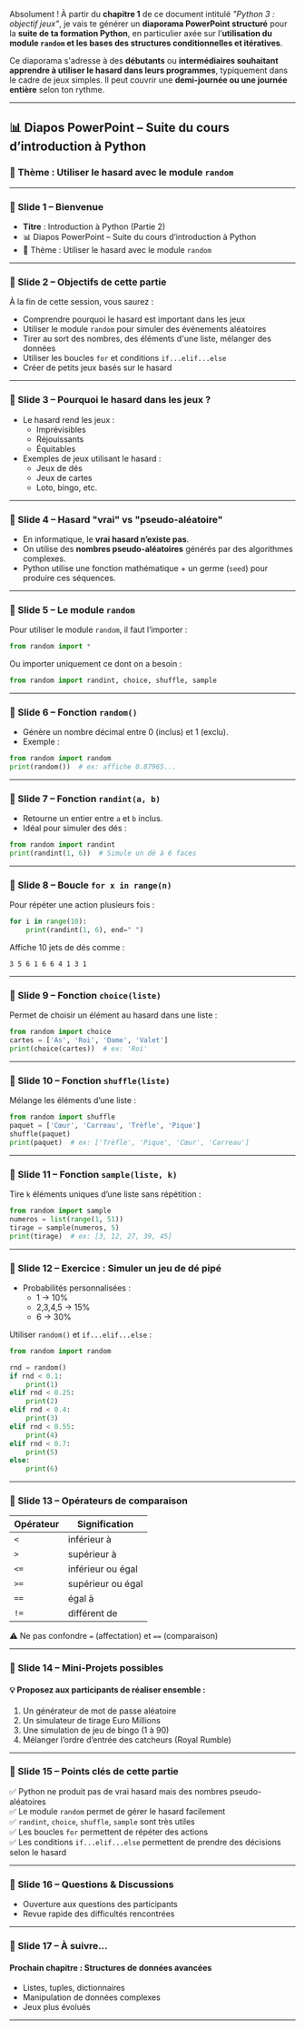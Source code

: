 Absolument ! À partir du **chapitre 1** de ce document intitulé *"Python 3 : objectif jeux"*, je vais te générer un **diaporama PowerPoint structuré** pour la **suite de ta formation Python**, en particulier axée sur l’**utilisation du module `random` et les bases des structures conditionnelles et itératives**.

Ce diaporama s'adresse à des **débutants** ou **intermédiaires souhaitant apprendre à utiliser le hasard dans leurs programmes**, typiquement dans le cadre de jeux simples. Il peut couvrir une **demi-journée ou une journée entière** selon ton rythme.

---

## 📊 Diapos PowerPoint – Suite du cours d’introduction à Python  
### 🧩 Thème : Utiliser le hasard avec le module `random`

---

### 🔹 Slide 1 – Bienvenue
- **Titre** : Introduction à Python (Partie 2)
- 📊 Diapos PowerPoint – Suite du cours d’introduction à Python
- 🧩 Thème : Utiliser le hasard avec le module `random`

---

### 🔹 Slide 2 – Objectifs de cette partie
À la fin de cette session, vous saurez :
- Comprendre pourquoi le hasard est important dans les jeux
- Utiliser le module `random` pour simuler des événements aléatoires
- Tirer au sort des nombres, des éléments d'une liste, mélanger des données
- Utiliser les boucles `for` et conditions `if...elif...else`
- Créer de petits jeux basés sur le hasard

---

### 🔹 Slide 3 – Pourquoi le hasard dans les jeux ?
- Le hasard rend les jeux :
  - Imprévisibles
  - Réjouissants
  - Équitables
- Exemples de jeux utilisant le hasard :
  - Jeux de dés
  - Jeux de cartes
  - Loto, bingo, etc.

---

### 🔹 Slide 4 – Hasard "vrai" vs "pseudo-aléatoire"
- En informatique, le **vrai hasard n’existe pas**.
- On utilise des **nombres pseudo-aléatoires** générés par des algorithmes complexes.
- Python utilise une fonction mathématique + un germe (`seed`) pour produire ces séquences.

---

### 🔹 Slide 5 – Le module `random`
Pour utiliser le module `random`, il faut l’importer :

```python
from random import *
```

Ou importer uniquement ce dont on a besoin :

```python
from random import randint, choice, shuffle, sample
```

---

### 🔹 Slide 6 – Fonction `random()`
- Génère un nombre décimal entre 0 (inclus) et 1 (exclu).
- Exemple :

```python
from random import random
print(random())  # ex: affiche 0.87965...
```

---

### 🔹 Slide 7 – Fonction `randint(a, b)`
- Retourne un entier entre `a` et `b` inclus.
- Idéal pour simuler des dés :
```python
from random import randint
print(randint(1, 6))  # Simule un dé à 6 faces
```

---

### 🔹 Slide 8 – Boucle `for x in range(n)`
Pour répéter une action plusieurs fois :

```python
for i in range(10):
    print(randint(1, 6), end=" ")
```

Affiche 10 jets de dés comme :
```
3 5 6 1 6 6 4 1 3 1
```

---

### 🔹 Slide 9 – Fonction `choice(liste)`
Permet de choisir un élément au hasard dans une liste :

```python
from random import choice
cartes = ['As', 'Roi', 'Dame', 'Valet']
print(choice(cartes))  # ex: 'Roi'
```

---

### 🔹 Slide 10 – Fonction `shuffle(liste)`
Mélange les éléments d’une liste :

```python
from random import shuffle
paquet = ['Cœur', 'Carreau', 'Trèfle', 'Pique']
shuffle(paquet)
print(paquet)  # ex: ['Trèfle', 'Pique', 'Cœur', 'Carreau']
```

---

### 🔹 Slide 11 – Fonction `sample(liste, k)`
Tire `k` éléments uniques d’une liste sans répétition :

```python
from random import sample
numeros = list(range(1, 51))
tirage = sample(numeros, 5)
print(tirage)  # ex: [3, 12, 27, 39, 45]
```

---

### 🔹 Slide 12 – Exercice : Simuler un jeu de dé pipé
- Probabilités personnalisées :
  - 1 → 10%
  - 2,3,4,5 → 15%
  - 6 → 30%

Utiliser `random()` et `if...elif...else` :

```python
from random import random

rnd = random()
if rnd < 0.1:
    print(1)
elif rnd < 0.25:
    print(2)
elif rnd < 0.4:
    print(3)
elif rnd < 0.55:
    print(4)
elif rnd < 0.7:
    print(5)
else:
    print(6)
```

---

### 🔹 Slide 13 – Opérateurs de comparaison
| Opérateur | Signification       |
|----------|---------------------|
| `<`      | inférieur à         |
| `>`      | supérieur à         |
| `<=`     | inférieur ou égal   |
| `>=`     | supérieur ou égal   |
| `==`     | égal à              |
| `!=`     | différent de        |

⚠️ Ne pas confondre `=` (affectation) et `==` (comparaison)

---

### 🔹 Slide 14 – Mini-Projets possibles
#### 💡 Proposez aux participants de réaliser ensemble :
1. Un générateur de mot de passe aléatoire
2. Un simulateur de tirage Euro Millions
3. Une simulation de jeu de bingo (1 à 90)
4. Mélanger l’ordre d’entrée des catcheurs (Royal Rumble)

---

### 🔹 Slide 15 – Points clés de cette partie
✅ Python ne produit pas de vrai hasard mais des nombres pseudo-aléatoires  
✅ Le module `random` permet de gérer le hasard facilement  
✅ `randint`, `choice`, `shuffle`, `sample` sont très utiles  
✅ Les boucles `for` permettent de répéter des actions  
✅ Les conditions `if...elif...else` permettent de prendre des décisions selon le hasard  

---

### 🔹 Slide 16 – Questions & Discussions
- Ouverture aux questions des participants
- Revue rapide des difficultés rencontrées

---

### 🔹 Slide 17 – À suivre…
#### Prochain chapitre : Structures de données avancées
- Listes, tuples, dictionnaires
- Manipulation de données complexes
- Jeux plus évolués

---